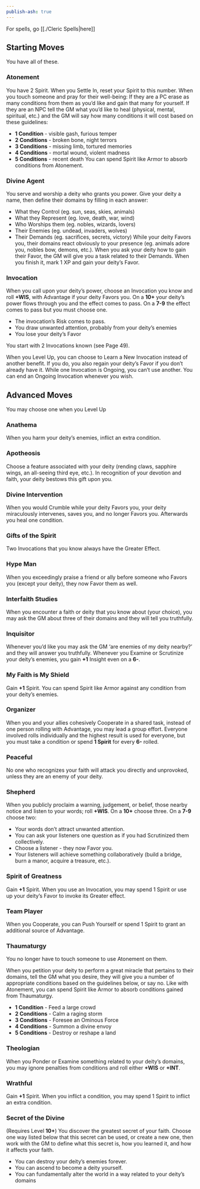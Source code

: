 ```yaml
---
publish-ash: true
---
```

For spells, go [[./Cleric Spells|here]]
## Starting Moves 
You have all of these.
### Atonement
You have 2 Spirit. <span class="move-trigger">When you Settle In,</span> reset your Spirit to this number.
When you touch someone and pray for their well-being:
If they are a PC erase as many conditions from them as you’d like and
gain that many for yourself. If they are an NPC tell the GM what you’d
like to heal (physical, mental, spiritual, etc.) and the GM will say how
many conditions it will cost based on these guidelines:
- **1 Condition** - visible gash, furious temper
- **2 Conditions** - broken bone, night terrors
- **3 Conditions** - missing limb, tortured memories
- **4 Conditions** - mortal wound, violent madness
- **5 Conditions** - recent death
You can spend Spirit like Armor to absorb conditions from Atonement.

### Divine Agent
You serve and worship a deity who grants you power. Give your deity
a name, then define their domains by filling in each answer:
- What they Control (eg. sun, seas, skies, animals)
- What they Represent (eg. love, death, war, wind)
- Who Worships them (eg. nobles, wizards, lovers)
- Their Enemies (eg. undead, invaders, wolves)
- Their Demands (eg. sacrifices, secrets, victory)
<span class="move-trigger">While your deity Favors you,</span> their domains react obviously to your presence (eg. animals adore you, nobles bow, demons, etc.).
<span class="move-trigger">When you ask your deity how to gain their Favor,</span> the GM will give you a task related to their Demands. <span class="move-trigger">When you finish it,</span> mark 1 XP and gain your deity’s Favor.

### Invocation
<span class="move-trigger">When you call upon your deity’s power,</span> choose an Invocation you know and roll **+WIS**, with Advantage if your deity Favors you. On a **10+** your deity’s power flows through you and the effect comes to pass.
On a  **7-9** the effect comes to pass but you must choose one.
- The invocation’s Risk comes to pass.
- You draw unwanted attention, probably from your deity’s enemies
- You lose your deity’s Favor

You start with 2 Invocations known (see Page 49).

<span class="move-trigger">When you Level Up,</span> you can choose to Learn a New Invocation instead of another benefit. If you do, you also regain your deity’s Favor if you don’t already have it. <span class="move-trigger">While one Invocation is Ongoing,</span> you can’t use another. You can end an Ongoing Invocation whenever you wish.

## Advanced Moves
You may choose one when you Level Up
### Anathema
<span class="move-trigger">When you harm your deity’s enemies,</span> inflict an extra condition.

### Apotheosis
Choose a feature associated with your deity (rending claws, sapphire wings, an all-seeing third eye, etc.). In recognition of your devotion and faith, your deity bestows this gift upon you.

### Divine Intervention
<span class="move-trigger">When you would Crumble while your deity Favors you,</span> your deity miraculously intervenes, saves you, and no longer Favors you.
Afterwards you heal one condition.

### Gifts of the Spirit
Two Invocations that you know always have the Greater Effect.

### Hype Man
<span class="move-trigger">When you exceedingly praise a friend or ally before someone who Favors you (except your deity),</span> they now Favor them as well.

### Interfaith Studies
<span class="move-trigger">When you encounter a faith or deity that you know about (your
choice),</span> you may ask the GM about three of their domains and they will tell you truthfully.

### Inquisitor
Whenever you’d like you may ask the GM ‘are enemies of my deity nearby?’ and they will answer you truthfully.
<span class="move-trigger">Whenever you Examine or Scrutinize your deity’s enemies,</span> you gain **+1** Insight even on a  **6-**.

### My Faith is My Shield
Gain  **+1** Spirit. You can spend Spirit like Armor against any condition
from your deity’s enemies.

### Organizer
<span class="move-trigger">When you and your allies cohesively Cooperate in a shared task,</span>
instead of one person rolling with Advantage, you may lead a group effort. Everyone involved rolls individually and the highest result is used for everyone, but you must take a condition or spend **1 Spirit** for every  **6-** rolled.

### Peaceful
No one who recognizes your faith will attack you directly and
unprovoked, unless they are an enemy of your deity.

### Shepherd
<span class="move-trigger">When you publicly proclaim a warning, judgement, or belief,</span>  those nearby notice and listen to your words; 
roll **+WIS**. On a  **10+** choose three. On a  **7-9** choose two:
- Your words don’t attract unwanted attention.
- You can ask your listeners one question as if you had Scrutinized them collectively.
- Choose a listener - they now Favor you.
- Your listeners will achieve something collaboratively (build a bridge, burn a manor, acquire a treasure, etc.).

### Spirit of Greatness
Gain  **+1** Spirit. <span class="move-trigger">When you use an Invocation,</span> you may spend 1 Spirit or use up your deity’s Favor to invoke its Greater effect.

### Team Player
<span class="move-trigger">When you Cooperate,</span> you can Push Yourself or spend 1 Spirit to grant an additional source of Advantage.

### Thaumaturgy
You no longer have to touch someone to use Atonement on them.

<span class="move-trigger">When you petition your deity to perform a great miracle that pertains to their domains</span>, tell the GM what you desire, they will give you a number of appropriate conditions based on the guidelines below, or say no. Like with Atonement, you can spend Spirit like Armor to absorb conditions gained from Thaumaturgy.
- **1 Condition** - Feed a large crowd
- **2 Conditions** - Calm a raging storm
- **3 Conditions** - Foresee an Ominous Force
- **4 Conditions** - Summon a divine envoy
- **5 Conditions** - Destroy or reshape a land

### Theologian
<span class="move-trigger">When you Ponder or Examine something related to your deity’s domains,</span> you may ignore penalties from conditions and roll either **+WIS** or  **+INT**.

### Wrathful
Gain  **+1** Spirit. <span class="move-trigger">When you inflict a condition,</span> you may spend 1 Spirit to inflict an extra condition.

### Secret of the Divine 
(Requires Level  **10+**)
You discover the greatest secret of your faith. Choose one way listed below that this secret can be used, or create a new one, then work with the GM to define what this secret is, how you learned it, and how it affects your faith.
- You can destroy your deity’s enemies forever.
- You can ascend to become a deity yourself.
- You can fundamentally alter the world in a way related to your deity’s domains